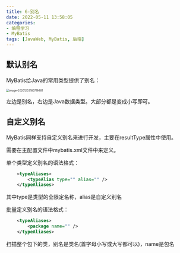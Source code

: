 ```yaml
---
title: 6-别名
date: 2022-05-11 13:58:05
categories: 
- 编程学习
- MyBatis
tags: [JavaWeb, MyBatis, 后端]
---
```




## 默认别名

MyBatis给Java的常用类型提供了别名：

<img src="https://crayon-1302863897.cos.ap-beijing.myqcloud.com/image/image-20201203180719481.png" alt="image-20201203180719481" style="zoom:50%;" />



左边是别名，右边是Java数据类型。大部分都是变成小写即可。



## 自定义别名

MyBatis同样支持自定义别名来进行开发，主要在resultType属性中使用。

需要在主配置文件中mybatis.xml文件中来定义。



单个类型定义别名的语法格式：

```xml
    <typeAliases>
        <typeAlias type="" alias="" />
    </typeAliases>
```

其中type是类型的全限定名称，alias是自定义别名

批量定义别名的语法格式：

```xml
    <typeAliases>
        <package name="" />
    </typeAliases>
```

扫描整个包下的类，别名是类名(首字母小写或大写都可以)，name是包名



